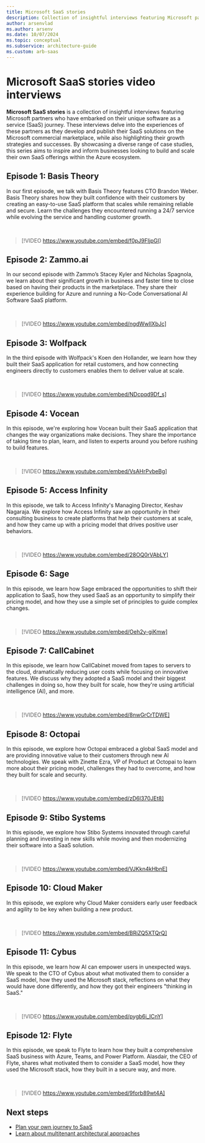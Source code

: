 ```yaml
---
title: Microsoft SaaS stories
description: Collection of insightful interviews featuring Microsoft partners who have embarked on their unique software as a service (SaaS) journey.
author: arsenvlad
ms.author: arsenv
ms.date: 10/07/2024
ms.topic: conceptual
ms.subservice: architecture-guide
ms.custom: arb-saas
---
```


# Microsoft SaaS stories video interviews

**Microsoft SaaS stories** is a collection of insightful interviews featuring Microsoft partners who have embarked on their unique software as a service (SaaS) journey. These interviews delve into the experiences of these partners as they develop and publish their SaaS solutions on the Microsoft commercial marketplace, while also highlighting their growth strategies and successes. By showcasing a diverse range of case studies, this series aims to inspire and inform businesses looking to build and scale their own SaaS offerings within the Azure ecosystem.

## Episode 1: Basis Theory

In our first episode, we talk with Basis Theory features CTO Brandon Weber. Basis Theory shares how they built confidence with their customers by creating an easy-to-use SaaS platform that scales while remaining reliable and secure. Learn the challenges they encountered running a 24/7 service while evolving the service and handling customer growth.

<br/>

> [!VIDEO https://www.youtube.com/embed/f0pJ9FIjpGI]

## Episode 2: Zammo.ai

In our second episode with Zammo’s Stacey Kyler and Nicholas Spagnola, we learn about their significant growth in business and faster time to close based on having their products in the marketplace. They share their experience building for Azure and running a No-Code Conversational AI Software SaaS platform.

<br/>

> [!VIDEO https://www.youtube.com/embed/ngdWwIlXbJc]

## Episode 3: Wolfpack

 In the third episode with Wolfpack's Koen den Hollander, we learn how they built their SaaS application for retail customers, and how connecting engineers directly to customers enables them to deliver value at scale.

<br/>

> [!VIDEO https://www.youtube.com/embed/NDcpqd9Df_s]

## Episode 4: Vocean

In this episode, we're exploring how Vocean built their SaaS application that changes the way organizations make decisions. They share the importance of taking time to plan, learn, and listen to experts around you before rushing to build features.

<br/>

> [!VIDEO https://www.youtube.com/embed/VsAHrPvbeBg]

## Episode 5: Access Infinity

In this episode, we talk to Access Infinity's Managing Director, Keshav Nagaraja. We explore how Access Infinity saw an opportunity in their consulting business to create platforms that help their customers at scale, and how they came up with a pricing model that drives positive user behaviors.

<br/>

> [!VIDEO https://www.youtube.com/embed/28OQ0rVAbLY]

## Episode 6: Sage

In this episode, we learn how Sage embraced the opportunities to shift their application to SaaS, how they used SaaS as an opportunity to simplify their pricing model, and how they use a simple set of principles to guide complex changes.

<br/>

> [!VIDEO https://www.youtube.com/embed/Oeh2y-giKmw]

## Episode 7: CallCabinet

In this episode, we learn how CallCabinet moved from tapes to servers to the cloud, dramatically reducing user costs while focusing on innovative features. We discuss why they adopted a SaaS model and their biggest challenges in doing so, how they built for scale, how they're using artificial intelligence (AI), and more.

<br/>

> [!VIDEO https://www.youtube.com/embed/8nwGrCrTDWE]

## Episode 8: Octopai

In this episode, we explore how Octopai embraced a global SaaS model and are providing innovative value to their customers through new AI technologies. We speak with Zinette Ezra, VP of Product at Octopai to learn more about their pricing model, challenges they had to overcome, and how they built for scale and security.

<br/>

> [!VIDEO https://www.youtube.com/embed/zD6l370JEt8]

## Episode 9: Stibo Systems

In this episode, we explore how Stibo Systems innovated through careful planning and investing in new skills while moving and then modernizing their software into a SaaS solution. 

<br/>

> [!VIDEO https://www.youtube.com/embed/VJKkn4kHbnE]

## Episode 10: Cloud Maker

In this episode, we explore why Cloud Maker considers early user feedback and agility to be key when building a new product.

<br/>

> [!VIDEO https://www.youtube.com/embed/BRiZQ5XTQrQ]

## Episode 11: Cybus

In this episode, we learn how AI can empower users in unexpected ways. We speak to the CTO of Cybus about what motivated them to consider a SaaS model, how they used the Microsoft stack, reflections on what they would have done differently, and how they got their engineers "thinking in SaaS."

<br/>

> [!VIDEO https://www.youtube.com/embed/pygb6i_ICnY]

## Episode 12: Flyte

In this episode, we speak to Flyte to learn how they built a comprehensive SaaS business with Azure, Teams, and Power Platform. Alasdair, the CEO of Flyte, shares what motivated them to consider a SaaS model, how they used the Microsoft stack, how they built in a secure way, and more.

<br/>

> [!VIDEO https://www.youtube.com/embed/9forb89wt4A]

## Next steps

- [Plan your own journey to SaaS](../plan-journey-saas.md)
- [Learn about multitenant architectural approaches](../../multitenant/overview.md)
